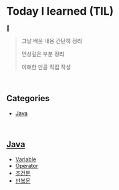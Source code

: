 # Today I learned (TIL)
📖
> 그날 배운 내용 간단히 정리
> 
> 인상깊은 부분 정리
> 
> 이해한 만큼 직접 작성


<br/>

## Categories

* [Java](#Java)


<br/>

## [Java](https://github.com/inhoru/TIL/tree/main/Java)
- [Varlable](https://github.com/inhoru/TIL/tree/main/Java/Varlable)
- [Operator](https://github.com/inhoru/TIL/tree/main/Java/Operator)
- [조건문](https://github.com/inhoru/TIL/tree/main/Java/%EC%A1%B0%EA%B1%B4%EB%AC%B8)
- [반복문](https://github.com/inhoru/TIL/tree/main/Java/%EB%B0%98%EB%B3%B5%EB%AC%B8)
